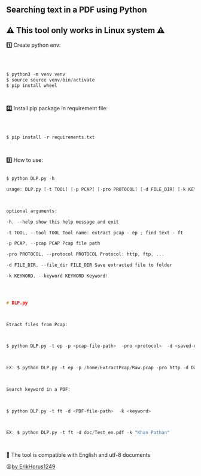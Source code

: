 
  
  

## Searching text in a PDF using Python
## :warning: This tool only works in Linux system :warning:
  

**:one:** Create python env:

  

```c

  

$ python3 -m venv venv
$ source source venv/bin/activate
$ pip install wheel

  

```

  

**:two:** Install pip package in requirement file:

  

```c

  

$ pip install -r requirements.txt

  

```

  

**:three:** How to use:

```c

$ python DLP.py -h

usage: DLP.py [-t TOOL] [-p PCAP] [-pro PROTOCOL] [-d FILE_DIR] [-k KEYWORD]

  

optional arguments:

-h, --help show this help message and exit

-t TOOL, --tool TOOL Tool name: extract pcap - ep ; find text - ft

-p PCAP, --pcap PCAP Pcap file path

-pro PROTOCOL, --protocol PROTOCOL Protocol: http, ftp, ...

-d FILE_DIR, --file_dir FILE_DIR Save extracted file to folder

-k KEYWORD, --keyword KEYWORD Keyword!

```

  

```c

  

# DLP.py

  

Etract files from Pcap:

  

$ python DLP.py -t ep -p <pcap-file-path>  -pro <protocol>  -d <saved-directory>

  

EX: $ python DLP.py -t ep -p /home/ExtractPcap/Raw.pcap -pro http -d Data/

  

Search keyword in a PDF:

  

$ python DLP.py -t ft -d <PDF-file-path>  -k <keyword>

  

EX: $ python DLP.py -t ft -d doc/Test_en.pdf -k "Khan Pathan"

  

```

  
  

**:notebook:** The tool is compatible with English and utf-8 documents

  

:weary:[by ErikHorus1249](https://github.com/ErikHorus1249)